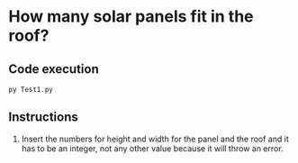 # How many solar panels fit in the roof?

## Code execution

```
py Test1.py
```

## Instructions

1. Insert the numbers for height and width for the panel and the roof and it has to be an integer, not any other value because it will throw an error.